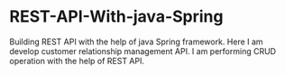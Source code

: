 # REST-API-With-java-Spring
Building REST API with the help of java Spring framework. Here I am develop customer relationship management API. I am performing CRUD operation with the help of REST API.
